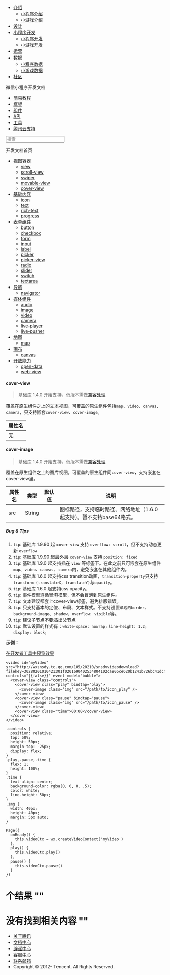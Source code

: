 <div class="book with-summary">

<div class="head">

<div class="head_box">

# [](javascript:; "_('微信公众平台 小程序')")

<div class="header_ctrls">

*   [介绍](javascript:;)
    *   [小程序介绍](https://mp.weixin.qq.com/debug/wxadoc/introduction/index.html)
    *   [小游戏介绍](https://mp.weixin.qq.com/debug/wxagame/introduction/index.html)
*   [设计](https://mp.weixin.qq.com/debug/wxadoc/design/index.html)
*   [小程序开发](javascript:;)
    *   [小程序开发](https://mp.weixin.qq.com/debug/wxadoc/dev/index.html)
    *   [小游戏开发](https://mp.weixin.qq.com/debug/wxagame/dev/index.html)
*   [运营](https://mp.weixin.qq.com/debug/wxadoc/product/index.html)
*   [数据](javascript:;)
    *   [小程序数据](https://mp.weixin.qq.com/debug/wxadoc/analysis/index.html)
    *   [小游戏数据](https://mp.weixin.qq.com/debug/wxagame/analysis/index.html)
*   [社区](https://developers.weixin.qq.com/)

</div>

</div>

</div>

<div class="sub_nav_box">

<div class="sub_nav_inner">

<div class="book-summary-opr" id="js-book-summary-opr"><a class="book-summary-btn"></a></div>

<div class="top_sub_nav">

<div class="top_title_wap"><span class="icon_title icon_dev"></span>

微信小程序开发文档

</div>

*   [简易教程](../)
*   [框架](../framework/MINA.html)
*   [组件](./)
*   [API](../api/)
*   [工具](../devtools/devtools.html)
*   [腾讯云支持](../qcloud/qcloud.html)

</div>

<div id="book-search-input" role="search">

<form><label for="search-input" class="search-icon" id="js-search-icon"></label><input type="text" id="search-input" name="search-input" placeholder="搜索"> </form>

</div>

</div>

</div>

<div class="book-summary">

<div class="book-summary-home" id="js-summary-home"><a><span class="icon_home_s icon_dev"></span><span class="s_title_2">开发文档首页</span></a></div>

<nav role="navigation">

*   [视图容器](view.html)
    *   [view](view.html)
    *   [scroll-view](scroll-view.html)
    *   [swiper](swiper.html)
    *   [movable-view](movable-view.html)
    *   [cover-view](cover-view.html)
*   [基础内容](icon.html)
    *   [icon](icon.html)
    *   [text](text.html)
    *   [rich-text](rich-text.html)
    *   [progress](progress.html)
*   [表单组件](button.html)
    *   [button](button.html)
    *   [checkbox](checkbox.html)
    *   [form](form.html)
    *   [input](input.html)
    *   [label](label.html)
    *   [picker](picker.html)
    *   [picker-view](picker-view.html)
    *   [radio](radio.html)
    *   [slider](slider.html)
    *   [switch](switch.html)
    *   [textarea](textarea.html)
*   [导航](navigator.html)
    *   [navigator](navigator.html)
*   [媒体组件](audio.html)
    *   [audio](audio.html#audio)
    *   [image](image.html)
    *   [video](video.html)
    *   [camera](camera.html)
    *   [live-player](live-player.html)
    *   [live-pusher](live-pusher.html)
*   [地图](map.html)
    *   [map](map.html#map)
*   [画布](canvas.html)
    *   [canvas](canvas.html#canvas)
*   [开放能力](open-data.html)
    *   [open-data](open-data.html)
    *   [web-view](web-view.html)

</nav>

</div>

<div class="book-body">

<div class="body-inner">

<div class="page-wrapper" tabindex="-1" role="main">

<div class="page-inner">

<div id="book-search-results">

<div class="search-noresults">

<section class="normal markdown-section">

#### cover-view

> 基础库 1.4.0 开始支持，低版本需做[兼容处理](../framework/compatibility.html)

覆盖在原生组件之上的文本视图，可覆盖的原生组件包括`map`、`video`、`canvas`、`camera`，只支持嵌套`cover-view`、`cover-image`。

<table>

<thead>

<tr>

<th>属性名</th>

</tr>

</thead>

<tbody>

<tr>

<td>无</td>

</tr>

</tbody>

</table>

#### cover-image

> 基础库 1.4.0 开始支持，低版本需做[兼容处理](../framework/compatibility.html)

覆盖在原生组件之上的图片视图，可覆盖的原生组件同`cover-view`，支持嵌套在cover-view里。

<table>

<thead>

<tr>

<th>属性名</th>

<th>类型</th>

<th>默认值</th>

<th>说明</th>

</tr>

</thead>

<tbody>

<tr>

<td>src</td>

<td>String</td>

<td></td>

<td>图标路径，支持临时路径、网络地址（1.6.0起支持）。暂不支持base64格式。</td>

</tr>

</tbody>

</table>

##### Bug & Tips

1.  `tip`: 基础库 1.9.90 起 `cover-view` 支持 `overflow: scroll`，但不支持动态更新 `overflow`
2.  `tip`: 基础库 1.9.90 起最外层 `cover-view` 支持 `position: fixed`
3.  `tip`: 基础库 1.9.0 起支持插在 `view` 等标签下。在此之前只可嵌套在原生组件`map`、`video`、`canvas`、`camera`内，避免嵌套在其他组件内。
4.  `tip`: 基础库 1.6.0 起支持css transition动画，`transition-property`只支持`transform (translateX, translateY)`与`opacity`。
5.  `tip`: 基础库 1.6.0 起支持css opacity。
6.  `tip`: 事件模型遵循冒泡模型，但不会冒泡到原生组件。
7.  `tip`: 文本建议都套上cover-view标签，避免排版错误。
8.  `tip`: 只支持基本的定位、布局、文本样式。不支持设置`单边的border`、`background-image`、`shadow`、`overflow: visible`等。
9.  `tip`: 建议子节点不要溢出父节点
10.  `tip`: 默认设置的样式有：`white-space: nowrap;` `line-height: 1.2;` `display: block;`

**示例：**

[在开发者工具中预览效果](wechatide://minicode/IBYfximo6AYL)

    <video id="myVideo" src="http://wxsnsdy.tc.qq.com/105/20210/snsdyvideodownload?filekey=30280201010421301f0201690402534804102ca905ce620b1241b726bc41dcff44e00204012882540400&bizid=1023&hy=SH&fileparam=302c020101042530230204136ffd93020457e3c4ff02024ef202031e8d7f02030f42400204045a320a0201000400" controls="{{false}}" event-model="bubble">
      <cover-view class="controls">
        <cover-view class="play" bindtap="play">
          <cover-image class="img" src="/path/to/icon_play" />
        </cover-view>
        <cover-view class="pause" bindtap="pause">
          <cover-image class="img" src="/path/to/icon_pause" />
        </cover-view>
        <cover-view class="time">00:00</cover-view>
      </cover-view>
    </video>

    .controls {
      position: relative;
      top: 50%;
      height: 50px;
      margin-top: -25px;
      display: flex;
    }
    .play,.pause,.time {
      flex: 1;
      height: 100%;
    }
    .time {
      text-align: center;
      background-color: rgba(0, 0, 0, .5);
      color: white;
      line-height: 50px;
    }
    .img {
      width: 40px;
      height: 40px;
      margin: 5px auto;
    }

    Page({
      onReady() {
        this.videoCtx = wx.createVideoContext('myVideo')
      },
      play() {
        this.videoCtx.play()
      },
      pause() {
        this.videoCtx.pause()
      }
    })

</section>

</div>

<div class="search-results">

<div class="has-results">

# <span class="search-results-count"></span>个结果 "<span class="search-query"></span>"

</div>

<div class="no-results">

# 没有找到相关内容 "<span class="search-query"></span>"

</div>

</div>

</div>

</div>

</div>

<div class="foot" id="footer">

*   [关于腾讯](http://www.tencent.com/zh-cn/index.shtml)
*   [文档中心](https://mp.weixin.qq.com/debug/wxadoc/introduction/index.html?t=1484641676&)
*   [辟谣中心](https://mp.weixin.qq.com/cgi-bin/opshowpage?action=dispelinfo&lang=zh_CN&begin=1&count=9)
*   [客服中心](http://kf.qq.com/faq/120911VrYVrA1509086vyumm.html)
*   [联系邮箱](mailto:weixinmp@qq.com)
*   Copyright © 2012-<span id="s_copyright_year"></span> Tencent. All Rights Reserved.

</div>

</div>

[](movable-view.html)[](icon.html)</div>

</div>